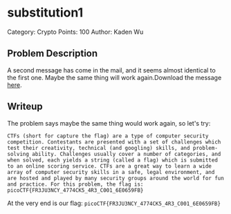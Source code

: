 # substitution1
Category: Crypto
Points: 100
Author: Kaden Wu
## Problem Description
A second message has come in the mail, and it seems almost identical to the first one. Maybe the same thing will work again.Download the message  [here](https://artifacts.picoctf.net/c/183/message.txt).
## Writeup
The problem says maybe the same thing would work again, so let's try:
```
CTFs (short for capture the flag) are a type of computer security competition. Contestants are presented with a set of challenges which test their creativity, technical (and googling) skills, and problem-solving ability. Challenges usually cover a number of categories, and when solved, each yields a string (called a flag) which is submitted to an online scoring service. CTFs are a great way to learn a wide array of computer security skills in a safe, legal environment, and are hosted and played by many security groups around the world for fun and practice. For this problem, the flag is: picoCTF{FR3JU3NCY_4774CK5_4R3_C001_6E0659FB}
```
At the very end is our flag:
`picoCTF{FR3JU3NCY_4774CK5_4R3_C001_6E0659FB}`
